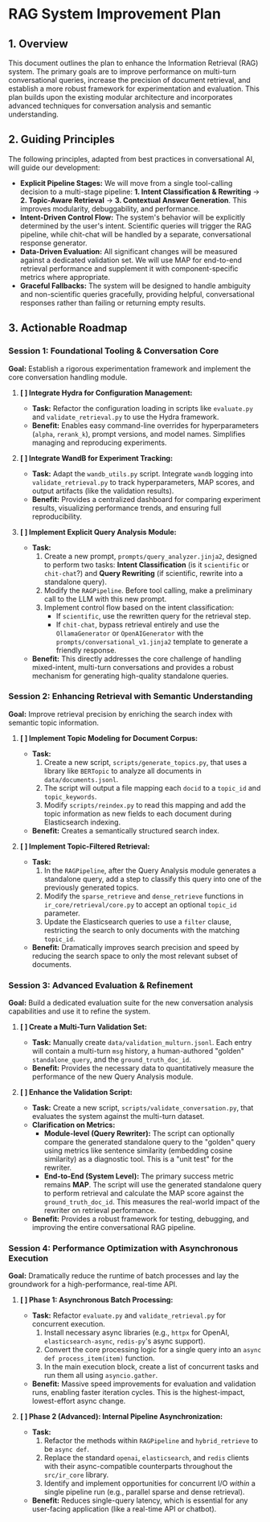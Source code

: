 # RAG System Improvement Plan

## 1. Overview

This document outlines the plan to enhance the Information Retrieval (RAG) system. The primary goals are to improve performance on multi-turn conversational queries, increase the precision of document retrieval, and establish a more robust framework for experimentation and evaluation. This plan builds upon the existing modular architecture and incorporates advanced techniques for conversation analysis and semantic understanding.

## 2. Guiding Principles

The following principles, adapted from best practices in conversational AI, will guide our development:

* **Explicit Pipeline Stages:** We will move from a single tool-calling decision to a multi-stage pipeline: **1. Intent Classification & Rewriting** -> **2. Topic-Aware Retrieval** -> **3. Contextual Answer Generation**. This improves modularity, debuggability, and performance.
* **Intent-Driven Control Flow:** The system's behavior will be explicitly determined by the user's intent. Scientific queries will trigger the RAG pipeline, while chit-chat will be handled by a separate, conversational response generator.
* **Data-Driven Evaluation:** All significant changes will be measured against a dedicated validation set. We will use MAP for end-to-end retrieval performance and supplement it with component-specific metrics where appropriate.
* **Graceful Fallbacks:** The system will be designed to handle ambiguity and non-scientific queries gracefully, providing helpful, conversational responses rather than failing or returning empty results.

## 3. Actionable Roadmap

### Session 1: Foundational Tooling & Conversation Core

**Goal:** Establish a rigorous experimentation framework and implement the core conversation handling module.

1.  **[ ] Integrate Hydra for Configuration Management:**
    * **Task:** Refactor the configuration loading in scripts like `evaluate.py` and `validate_retrieval.py` to use the Hydra framework.
    * **Benefit:** Enables easy command-line overrides for hyperparameters (`alpha`, `rerank_k`), prompt versions, and model names. Simplifies managing and reproducing experiments.

2.  **[ ] Integrate WandB for Experiment Tracking:**
    * **Task:** Adapt the `wandb_utils.py` script. Integrate `wandb` logging into `validate_retrieval.py` to track hyperparameters, MAP scores, and output artifacts (like the validation results).
    * **Benefit:** Provides a centralized dashboard for comparing experiment results, visualizing performance trends, and ensuring full reproducibility.

3.  **[ ] Implement Explicit Query Analysis Module:**
    * **Task:**
        1.  Create a new prompt, `prompts/query_analyzer.jinja2`, designed to perform two tasks: **Intent Classification** (is it `scientific` or `chit-chat`?) and **Query Rewriting** (if scientific, rewrite into a standalone query).
        2.  Modify the `RAGPipeline`. Before tool calling, make a preliminary call to the LLM with this new prompt.
        3.  Implement control flow based on the intent classification:
            * If `scientific`, use the rewritten query for the retrieval step.
            * If `chit-chat`, bypass retrieval entirely and use the `OllamaGenerator` or `OpenAIGenerator` with the `prompts/conversational_v1.jinja2` template to generate a friendly response.
    * **Benefit:** This directly addresses the core challenge of handling mixed-intent, multi-turn conversations and provides a robust mechanism for generating high-quality standalone queries.

### Session 2: Enhancing Retrieval with Semantic Understanding

**Goal:** Improve retrieval precision by enriching the search index with semantic topic information.

1.  **[ ] Implement Topic Modeling for Document Corpus:**
    * **Task:**
        1.  Create a new script, `scripts/generate_topics.py`, that uses a library like `BERTopic` to analyze all documents in `data/documents.jsonl`.
        2.  The script will output a file mapping each `docid` to a `topic_id` and `topic_keywords`.
        3.  Modify `scripts/reindex.py` to read this mapping and add the topic information as new fields to each document during Elasticsearch indexing.
    * **Benefit:** Creates a semantically structured search index.

2.  **[ ] Implement Topic-Filtered Retrieval:**
    * **Task:**
        1.  In the `RAGPipeline`, after the Query Analysis module generates a standalone query, add a step to classify this query into one of the previously generated topics.
        2.  Modify the `sparse_retrieve` and `dense_retrieve` functions in `ir_core/retrieval/core.py` to accept an optional `topic_id` parameter.
        3.  Update the Elasticsearch queries to use a `filter` clause, restricting the search to only documents with the matching `topic_id`.
    * **Benefit:** Dramatically improves search precision and speed by reducing the search space to only the most relevant subset of documents.

### Session 3: Advanced Evaluation & Refinement

**Goal:** Build a dedicated evaluation suite for the new conversation analysis capabilities and use it to refine the system.

1.  **[ ] Create a Multi-Turn Validation Set:**
    * **Task:** Manually create `data/validation_multurn.jsonl`. Each entry will contain a multi-turn `msg` history, a human-authored "golden" `standalone_query`, and the `ground_truth_doc_id`.
    * **Benefit:** Provides the necessary data to quantitatively measure the performance of the new Query Analysis module.

2.  **[ ] Enhance the Validation Script:**
    * **Task:** Create a new script, `scripts/validate_conversation.py`, that evaluates the system against the multi-turn dataset.
    * **Clarification on Metrics:**
        * **Module-level (Query Rewriter):** The script can optionally compare the generated standalone query to the "golden" query using metrics like sentence similarity (embedding cosine similarity) as a diagnostic tool. This is a "unit test" for the rewriter.
        * **End-to-End (System Level):** The primary success metric remains **MAP**. The script will use the generated standalone query to perform retrieval and calculate the MAP score against the `ground_truth_doc_id`. This measures the real-world impact of the rewriter on retrieval performance.
    * **Benefit:** Provides a robust framework for testing, debugging, and improving the entire conversational RAG pipeline.

### Session 4: Performance Optimization with Asynchronous Execution

**Goal:** Dramatically reduce the runtime of batch processes and lay the groundwork for a high-performance, real-time API.

1.  **[ ] Phase 1: Asynchronous Batch Processing:**
    * **Task:** Refactor `evaluate.py` and `validate_retrieval.py` for concurrent execution.
        1.  Install necessary async libraries (e.g., `httpx` for OpenAI, `elasticsearch-async`, `redis-py`'s async support).
        2.  Convert the core processing logic for a single query into an `async def process_item(item)` function.
        3.  In the main execution block, create a list of concurrent tasks and run them all using `asyncio.gather`.
    * **Benefit:** Massive speed improvements for evaluation and validation runs, enabling faster iteration cycles. This is the highest-impact, lowest-effort async change.

2.  **[ ] Phase 2 (Advanced): Internal Pipeline Asynchronization:**
    * **Task:**
        1.  Refactor the methods within `RAGPipeline` and `hybrid_retrieve` to be `async def`.
        2.  Replace the standard `openai`, `elasticsearch`, and `redis` clients with their async-compatible counterparts throughout the `src/ir_core` library.
        3.  Identify and implement opportunities for concurrent I/O *within* a single pipeline run (e.g., parallel sparse and dense retrieval).
    * **Benefit:** Reduces single-query latency, which is essential for any user-facing application (like a real-time API or chatbot).